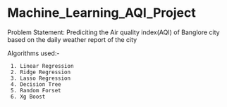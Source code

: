 # Machine_Learning_AQI_Project
Problem Statement:
      Prediciting the Air quality index(AQI) of Banglore city based on the daily weather report of the city
      
Algorithms used:-
               
     1. Linear Regression
     2. Ridge Regression
     3. Lasso Regression
     4. Decision Tree
     5. Random Forset
     6. Xg Boost

